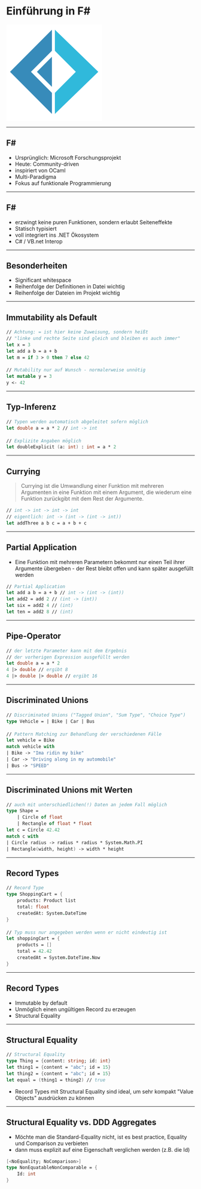 # Einführung in F# #
![img](./images/fsharp256.png) <!-- .element: class="borderless" -->


----

## F# #
- Ursprünglich: Microsoft Forschungsprojekt
- Heute: Community-driven
- inspiriert von OCaml
- Multi-Paradigma
- Fokus auf funktionale Programmierung

----

## F# #
- erzwingt keine puren Funktionen, sondern erlaubt Seiteneffekte
- Statisch typisiert
- voll integriert ins .NET Ökosystem
- C# / VB.net Interop

----

## Besonderheiten
- Significant whitespace
- Reihenfolge der Definitionen in Datei wichtig
- Reihenfolge der Dateien im Projekt wichtig

----

## Immutability als Default
```fsharp
// Achtung: = ist hier keine Zuweisung, sondern heißt 
// "linke und rechte Seite sind gleich und bleiben es auch immer"
let x = 3
let add a b = a + b
let m = if 3 > 0 then 7 else 42

// Mutability nur auf Wunsch - normalerweise unnötig
let mutable y = 3
y <- 42
```

----

## Typ-Inferenz
```fsharp
// Typen werden automatisch abgeleitet sofern möglich
let double a = a * 2 // int -> int

// Explizite Angaben möglich
let doubleExplicit (a: int) : int = a * 2
```

----

## Currying
> Currying ist die Umwandlung einer Funktion mit mehreren Argumenten in eine Funktion mit einem Argument, die wiederum eine Funktion zurückgibt mit dem Rest der Argumente.

```fsharp
// int -> int -> int -> int
// eigentlich: int -> (int -> (int -> int))
let addThree a b c = a + b + c
```

----

## Partial Application
- Eine Funktion mit mehreren Parametern bekommt nur einen Teil ihrer Argumente übergeben - der Rest bleibt offen und kann später ausgefüllt werden
```fsharp
// Partial Application
let add a b = a + b // int -> (int -> (int))
let add2 = add 2 // (int -> (int))
let six = add2 4 // (int)
let ten = add2 8 // (int)
```

----

## Pipe-Operator
```fsharp
// der letzte Parameter kann mit dem Ergebnis 
// der vorherigen Expression ausgefüllt werden
let double a = a * 2
4 |> double // ergibt 8
4 |> double |> double // ergibt 16
```

----

## Discriminated Unions
```fsharp
// Discriminated Unions ("Tagged Union", "Sum Type", "Choice Type")
type Vehicle = | Bike | Car | Bus

// Pattern Matching zur Behandlung der verschiedenen Fälle
let vehicle = Bike
match vehicle with
| Bike -> "Ima ridin my bike"
| Car -> "Driving along in my automobile"
| Bus -> "SPEED"

```

----

## Discriminated Unions mit Werten
```fsharp
// auch mit unterschiedlichen(!) Daten an jedem Fall möglich
type Shape =
    | Circle of float
    | Rectangle of float * float
let c = Circle 42.42
match c with
| Circle radius -> radius * radius * System.Math.PI
| Rectangle(width, height) -> width * height
```

----

## Record Types
```fsharp
// Record Type
type ShoppingCart = {
    products: Product list
    total: float
    createdAt: System.DateTime
}

// Typ muss nur angegeben werden wenn er nicht eindeutig ist
let shoppingCart = {
    products = []
    total = 42.42
    createdAt = System.DateTime.Now
}
```

----

## Record Types
- Immutable by default
- Unmöglich einen ungültigen Record zu erzeugen
- Structural Equality

----

## Structural Equality
```fsharp
// Structural Equality
type Thing = {content: string; id: int}
let thing1 = {content = "abc"; id = 15}
let thing2 = {content = "abc"; id = 15}
let equal = (thing1 = thing2) // true
```

- Record Types mit Structural Equality sind ideal, um sehr kompakt "Value Objects" ausdrücken zu können

----

## Structural Equality vs. DDD Aggregates
- Möchte man die Standard-Equality nicht, ist es best practice, Equality und Comparison zu verbieten
- dann muss explizit auf eine Eigenschaft verglichen werden (z.B. die Id)

```fsharp
[<NoEquality; NoComparison>]
type NonEquatableNonComparable = {
    Id: int
}
```
